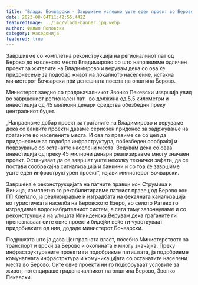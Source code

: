 ```yaml
---
title: 'Влада: Бочварски - Завршивме успешно уште еден проект во Берово, го рехабилитравме патот од Берово до Владимирово - 04 АВГУСТ 2023'
date: 2023-08-04T11:42:55.442Z
featuredImage: ../img/vlada-banner.jpg.webp
author: Филип Поповски
category: македонија
featured: true
---
```

Завршивме со комплетна реконструкција на регионалниот пат од Берово до насленото место Владимирово со што направивме одличен проект за жителите на Владимирово и верувам дека со ова ќе придонесеме за подобар живот на локалното население, истакна министерот Бочварски при денешната посета на општина Берово. 

Министерот заедно со градоначалникот Звонко Пекевски извршија увид во завршениот регионален пат,  во должина од 5,5 километри и инвестиција од 45 милиони денари средства обезбедни преку централниот буџет. 

„Направивме добар проект за граѓаните на Владимирово и веруваме дека со ваквите проекти даваме сериозeн придонес за задржување на граѓаните во насeлените места. И ова го правиме се со цел да придонесеме за подобра инфраструктура, побезбеден сообраќај и поврзување со останатте населени места. Ведувам дека со оваа инвестиција од преку 45 милиони денари реализиравме многу значаен проект. Остануваат да се завршат уште неколку технички зафати, да се постави сообраќајна сигнализација и банкини и со тоа ќе завршиме уште еден инфраструктурен проект”, изјави министерот Бочварски.   

Завршена е реконструкцијата на патните правци кон Струмица и Виница, комплетно го рехабилитиравме патниот правец од Берово кон ГП Клепало, ја реализиравме и изградбата на фекалната канализација во туристичката населба на Беровското Езеро, во селото Ратево го изградивме водоснабдителниот систем, а сега таму започнуваме и со реконструкција на улицата Илинденска.Верувам дека граѓаните ги препознаваат сите овие проекти бидејќи веќе ги чувствуваат придобивките од нив, додаде министерот Бочварски. 

Подршката што ја дава Централната власт, посебно Министерството за транспорт и врски за Берово и околината е многу значајна. Преку инфраструктураните проекти ги подобривме патиштата, ја подобривме комуналната инфрастрктура и комуникацијата со останатите населени места во Берово. Сите овие проекти ни го подобруваат условите за живот, потенцираше градоначалникот на општина Берово, Звонко Пекевски.  
 
